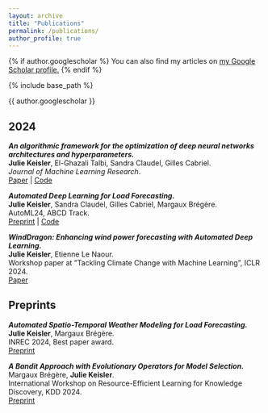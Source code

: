 ```yaml
---
layout: archive
title: "Publications"
permalink: /publications/
author_profile: true
---
```


{% if author.googlescholar %}
  You can also find my articles on <u><a href="{{author.googlescholar}}">my Google Scholar profile</a>.</u>
{% endif %}

{% include base_path %}

{{ author.googlescholar }}

<h2>2024</h2>

***An algorithmic framework for the optimization of deep neural networks architectures and hyperparameters.*** <br>
**Julie Keisler**, El-Ghazali Talbi, Sandra Claudel, Gilles Cabriel.<br>
*Journal of Machine Learning Research*.<br>
[Paper](https://jmlr.org/papers/v25/23-0166.html) | [Code](https://github.com/JulieKeisler/dragon)

***Automated Deep Learning for Load Forecasting.*** <br>
**Julie Keisler**, Sandra Claudel, Gilles Cabriel, Margaux Brégère. <br>
AutoML24, ABCD Track.<br>
[Preprint](https://hal.science/hal-04573056) | [Code](https://github.com/JulieKeisler/automl)

***WindDragon: Enhancing wind power forecasting with Automated Deep Learning.*** <br>
**Julie Keisler**, Etienne Le Naour.<br>
Workshop paper at ”Tackling Climate Change with Machine Learning”, ICLR 2024. <br>
[Paper](https://www.climatechange.ai/papers/iclr2024/29)


<h2>Preprints</h2>

***Automated Spatio-Temporal Weather Modeling for Load Forecasting.*** <br>
**Julie Keisler**, Margaux Brégère. <br>
INREC 2024, Best paper award. <br>
[Preprint](https://hal.science/hal-04703410)


***A Bandit Approach with Evolutionary Operators for Model Selection.*** <br>
Margaux Brégère, **Julie Keisler**.<br>
International Workshop on Resource-Efficient Learning for Knowledge Discovery, KDD 2024. <br>
[Preprint](https://arxiv.org/abs/2402.05144)


<!-- {% for post in site.publications reversed %}
  {% include archive-single.html %}
{% endfor %} -->
